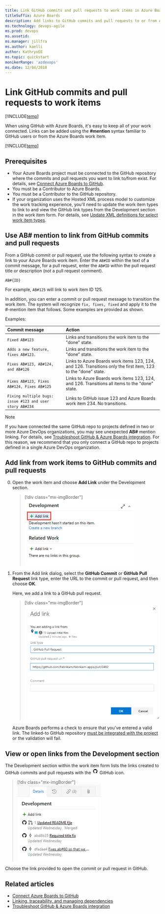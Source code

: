 ```yaml
---
title: Link GitHub commits and pull requests to work items in Azure Boards
titleSuffix: Azure Boards 
description: Add links to GitHub commits and pull requests to or from Azure Boards work items 
ms.technology: devops-agile
ms.prod: devops
ms.assetid:    
ms.manager: jillfra
ms.author: kaelli
author: KathrynEE
ms.topic: quickstart
monikerRange: 'azdevops'
ms.date: 12/04/2018
---
```



# Link GitHub commits and pull requests to work items

[!INCLUDE[temp](../_shared/version-vsts-only.md)] 

 When using GitHub with Azure Boards, it's easy to keep all of your work connected. Links can be added using the **#mention** syntax familiar to GitHub users or from the Azure Boards work item.

[!INCLUDE[temp](../_shared/github-platform-support.md)]

## Prerequisites 

* Your Azure Boards project must be connected to the GitHub repository where the commits and pull requests you want to link to/from exist. For details, see [Connect Azure Boards to GitHub](connect-to-github.md).  
* You must be a Contributor to Azure Boards. 
* You must be a  Contributor to the GitHub repository.
* If your organization uses the Hosted XML process model to customize the work tracking experience, you'll need to update the work item types to link to and view the GitHub link types from the Development section in the work item form. For details, see [Update XML definitions for select work item types](troubleshoot-git-hub-connection.md#update-wits). 

## Use AB# mention to link from GitHub commits and pull requests

From a GitHub commit or pull request, use the following syntax to create a link to your Azure Boards work item. Enter the `AB#ID` within the text of a commit message, for a pull request, enter the `AB#ID` within the pull request title or description (not a pull request comment). 

```
AB#{ID}
```

For example, `AB#125` will link to work item ID 125. 

In addition, you can enter a commit or pull request message to transition the work item. The system will recognize `fix, fixes, fixed` and apply it to the #-mention item that follows. Some examples are provided as shown. 

Examples: 

| Commit message                              | Action |
| :------------------------------------------ | :----------------------------------------------- |
| `Fixed AB#123`                              | Links and transitions the work item to the "done" state. |
| `Adds a new feature, fixes AB#123.`         | Links and transitions the work item to the "done" state. |
| `Fixes AB#123, AB#124, and AB#126`          | Links to Azure Boards work items 123, 124, and 126. Transitions only the first item, 123 to the "done" state. |
| `Fixes AB#123, Fixes AB#124, Fixes AB#125` | Links to Azure Boards work items 123, 124, and 126. Transitions all items to the "done" state. |
| `Fixing multiple bugs: issue #123 and user story AB#234` | Links to GitHub issue 123 and Azure Boards work item 234. No transitions. |


> [!NOTE]   
> If you have connected the same GitHub repo to projects defined in two or more Azure DevOps organizations, you may see unexpected **AB#** mention linking. For details, see [Troubleshoot GitHub & Azure Boards integration](troubleshoot-git-hub-connection.md#integrate-repo-to-several-organizations). For this reason, we recommend that you only connect a GitHub repo to projects defined in a single Azure DevOps organization. 


<a id="link-existing"> </a>  
## Add link from work items to GitHub commits and pull requests

0. Open the work item and choose **Add Link** under the Development section. 

	> [!div class="mx-imgBorder"]  
	> ![Add link](_img/link/add-link-development.png) 

0. From the Add link dialog, select the **GitHub Commit** or **GitHub Pull Request** link type, enter the URL to the commit or pull request, and then choose **OK**.  

	Here, we add a link to a GitHub pull request. 

	> [!div class="mx-imgBorder"]  
	> ![GitHub pull request link dialog](_img/link/link-from-azb-gh-pull-requests.png)  

	Azure Boards performs a check to ensure that you've entered a valid link. The linked-to GitHub repository [must be integrated with the project](connect-to-github.md) or the validation will fail.


## View or open links from the Development section

The Development section within the work item form lists the links created to GitHub commits and pull requests with the ![ ](../../_img/icons/github.png) GitHub icon. 

> [!div class="mx-imgBorder"]  
> ![Development section shows GitHub links](_img/link/git-hub-development-links.png)  

Choose the link provided to open the commit or pull request in GitHub. 


## Related articles

- [Connect Azure Boards to GitHub](connect-to-github.md)  
- [Linking, traceability, and managing dependencies](../queries/link-work-items-support-traceability.md)
- [Troubleshoot GitHub & Azure Boards integration](troubleshoot-git-hub-connection.md)

